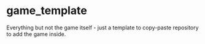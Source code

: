 # game_template

Everything but not the game itself - just a template to copy-paste repository to add the game inside.